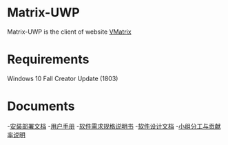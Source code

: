 # Matrix-UWP
Matrix-UWP is the client of website [VMatrix](https://vmatrix.org.cn)

# Requirements
Windows 10 Fall Creator Update (1803)

# Documents
-[安装部署文档](docs/安装部署说明.md)
-[用户手册](docs/用户手册.md)
-[软件需求规格说明书](docs/软件规格说明书)
-[软件设计文档](docs/软件设计文档)
-[小组分工与贡献率说明](docs/小组分工与贡献率说明)


